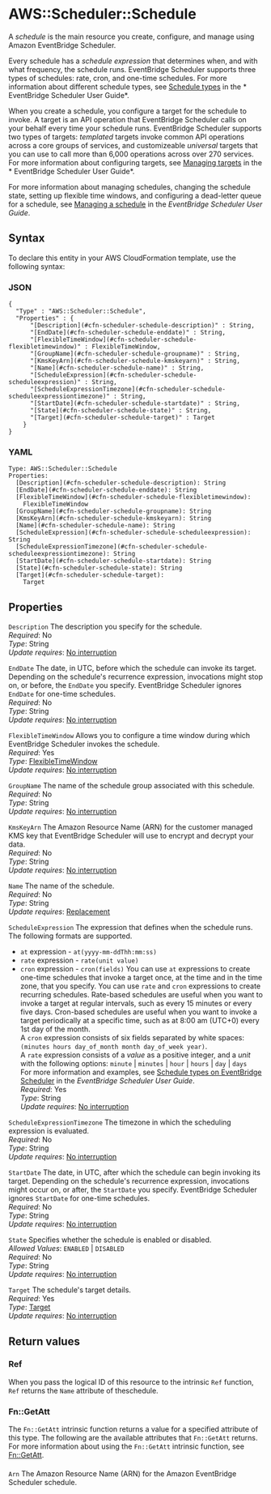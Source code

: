 # AWS::Scheduler::Schedule<a name="aws-resource-scheduler-schedule"></a>

 A *schedule* is the main resource you create, configure, and manage using Amazon EventBridge Scheduler\. 

 Every schedule has a *schedule expression* that determines when, and with what frequency, the schedule runs\. EventBridge Scheduler supports three types of schedules: rate, cron, and one\-time schedules\. For more information about different schedule types, see [Schedule types](https://docs.aws.amazon.com/scheduler/latest/UserGuide/schedule-types.html) in the * EventBridge Scheduler User Guide*\. 

 When you create a schedule, you configure a target for the schedule to invoke\. A target is an API operation that EventBridge Scheduler calls on your behalf every time your schedule runs\. EventBridge Scheduler supports two types of targets: *templated* targets invoke common API operations across a core groups of services, and customizeable *universal* targets that you can use to call more than 6,000 operations across over 270 services\. For more information about configuring targets, see [Managing targets](https://docs.aws.amazon.com/scheduler/latest/UserGuide/managing-targets.html) in the * EventBridge Scheduler User Guide*\. 

 For more information about managing schedules, changing the schedule state, setting up flexible time windows, and configuring a dead\-letter queue for a schedule, see [Managing a schedule](https://docs.aws.amazon.com/scheduler/latest/UserGuide/managing-schedule.html) in the *EventBridge Scheduler User Guide*\. 

## Syntax<a name="aws-resource-scheduler-schedule-syntax"></a>

To declare this entity in your AWS CloudFormation template, use the following syntax:

### JSON<a name="aws-resource-scheduler-schedule-syntax.json"></a>

```
{
  "Type" : "AWS::Scheduler::Schedule",
  "Properties" : {
      "[Description](#cfn-scheduler-schedule-description)" : String,
      "[EndDate](#cfn-scheduler-schedule-enddate)" : String,
      "[FlexibleTimeWindow](#cfn-scheduler-schedule-flexibletimewindow)" : FlexibleTimeWindow,
      "[GroupName](#cfn-scheduler-schedule-groupname)" : String,
      "[KmsKeyArn](#cfn-scheduler-schedule-kmskeyarn)" : String,
      "[Name](#cfn-scheduler-schedule-name)" : String,
      "[ScheduleExpression](#cfn-scheduler-schedule-scheduleexpression)" : String,
      "[ScheduleExpressionTimezone](#cfn-scheduler-schedule-scheduleexpressiontimezone)" : String,
      "[StartDate](#cfn-scheduler-schedule-startdate)" : String,
      "[State](#cfn-scheduler-schedule-state)" : String,
      "[Target](#cfn-scheduler-schedule-target)" : Target
    }
}
```

### YAML<a name="aws-resource-scheduler-schedule-syntax.yaml"></a>

```
Type: AWS::Scheduler::Schedule
Properties: 
  [Description](#cfn-scheduler-schedule-description): String
  [EndDate](#cfn-scheduler-schedule-enddate): String
  [FlexibleTimeWindow](#cfn-scheduler-schedule-flexibletimewindow): 
    FlexibleTimeWindow
  [GroupName](#cfn-scheduler-schedule-groupname): String
  [KmsKeyArn](#cfn-scheduler-schedule-kmskeyarn): String
  [Name](#cfn-scheduler-schedule-name): String
  [ScheduleExpression](#cfn-scheduler-schedule-scheduleexpression): String
  [ScheduleExpressionTimezone](#cfn-scheduler-schedule-scheduleexpressiontimezone): String
  [StartDate](#cfn-scheduler-schedule-startdate): String
  [State](#cfn-scheduler-schedule-state): String
  [Target](#cfn-scheduler-schedule-target): 
    Target
```

## Properties<a name="aws-resource-scheduler-schedule-properties"></a>

`Description`  <a name="cfn-scheduler-schedule-description"></a>
The description you specify for the schedule\.  
*Required*: No  
*Type*: String  
*Update requires*: [No interruption](https://docs.aws.amazon.com/AWSCloudFormation/latest/UserGuide/using-cfn-updating-stacks-update-behaviors.html#update-no-interrupt)

`EndDate`  <a name="cfn-scheduler-schedule-enddate"></a>
The date, in UTC, before which the schedule can invoke its target\. Depending on the schedule's recurrence expression, invocations might stop on, or before, the `EndDate` you specify\. EventBridge Scheduler ignores `EndDate` for one\-time schedules\.  
*Required*: No  
*Type*: String  
*Update requires*: [No interruption](https://docs.aws.amazon.com/AWSCloudFormation/latest/UserGuide/using-cfn-updating-stacks-update-behaviors.html#update-no-interrupt)

`FlexibleTimeWindow`  <a name="cfn-scheduler-schedule-flexibletimewindow"></a>
Allows you to configure a time window during which EventBridge Scheduler invokes the schedule\.  
*Required*: Yes  
*Type*: [FlexibleTimeWindow](aws-properties-scheduler-schedule-flexibletimewindow.md)  
*Update requires*: [No interruption](https://docs.aws.amazon.com/AWSCloudFormation/latest/UserGuide/using-cfn-updating-stacks-update-behaviors.html#update-no-interrupt)

`GroupName`  <a name="cfn-scheduler-schedule-groupname"></a>
The name of the schedule group associated with this schedule\.  
*Required*: No  
*Type*: String  
*Update requires*: [No interruption](https://docs.aws.amazon.com/AWSCloudFormation/latest/UserGuide/using-cfn-updating-stacks-update-behaviors.html#update-no-interrupt)

`KmsKeyArn`  <a name="cfn-scheduler-schedule-kmskeyarn"></a>
The Amazon Resource Name \(ARN\) for the customer managed KMS key that EventBridge Scheduler will use to encrypt and decrypt your data\.  
*Required*: No  
*Type*: String  
*Update requires*: [No interruption](https://docs.aws.amazon.com/AWSCloudFormation/latest/UserGuide/using-cfn-updating-stacks-update-behaviors.html#update-no-interrupt)

`Name`  <a name="cfn-scheduler-schedule-name"></a>
The name of the schedule\.  
*Required*: No  
*Type*: String  
*Update requires*: [Replacement](https://docs.aws.amazon.com/AWSCloudFormation/latest/UserGuide/using-cfn-updating-stacks-update-behaviors.html#update-replacement)

`ScheduleExpression`  <a name="cfn-scheduler-schedule-scheduleexpression"></a>
 The expression that defines when the schedule runs\. The following formats are supported\.   
+  `at` expression \- `at(yyyy-mm-ddThh:mm:ss)` 
+  `rate` expression \- `rate(unit value)` 
+  `cron` expression \- `cron(fields)` 
 You can use `at` expressions to create one\-time schedules that invoke a target once, at the time and in the time zone, that you specify\. You can use `rate` and `cron` expressions to create recurring schedules\. Rate\-based schedules are useful when you want to invoke a target at regular intervals, such as every 15 minutes or every five days\. Cron\-based schedules are useful when you want to invoke a target periodically at a specific time, such as at 8:00 am \(UTC\+0\) every 1st day of the month\.   
 A `cron` expression consists of six fields separated by white spaces: `(minutes hours day_of_month month day_of_week year)`\.   
 A `rate` expression consists of a *value* as a positive integer, and a *unit* with the following options: `minute` \| `minutes` \| `hour` \| `hours` \| `day` \| `days`   
 For more information and examples, see [Schedule types on EventBridge Scheduler](https://docs.aws.amazon.com/scheduler/latest/UserGuide/schedule-types.html) in the *EventBridge Scheduler User Guide*\.   
*Required*: Yes  
*Type*: String  
*Update requires*: [No interruption](https://docs.aws.amazon.com/AWSCloudFormation/latest/UserGuide/using-cfn-updating-stacks-update-behaviors.html#update-no-interrupt)

`ScheduleExpressionTimezone`  <a name="cfn-scheduler-schedule-scheduleexpressiontimezone"></a>
The timezone in which the scheduling expression is evaluated\.  
*Required*: No  
*Type*: String  
*Update requires*: [No interruption](https://docs.aws.amazon.com/AWSCloudFormation/latest/UserGuide/using-cfn-updating-stacks-update-behaviors.html#update-no-interrupt)

`StartDate`  <a name="cfn-scheduler-schedule-startdate"></a>
The date, in UTC, after which the schedule can begin invoking its target\. Depending on the schedule's recurrence expression, invocations might occur on, or after, the `StartDate` you specify\. EventBridge Scheduler ignores `StartDate` for one\-time schedules\.  
*Required*: No  
*Type*: String  
*Update requires*: [No interruption](https://docs.aws.amazon.com/AWSCloudFormation/latest/UserGuide/using-cfn-updating-stacks-update-behaviors.html#update-no-interrupt)

`State`  <a name="cfn-scheduler-schedule-state"></a>
Specifies whether the schedule is enabled or disabled\.  
*Allowed Values*: `ENABLED` \| `DISABLED`  
*Required*: No  
*Type*: String  
*Update requires*: [No interruption](https://docs.aws.amazon.com/AWSCloudFormation/latest/UserGuide/using-cfn-updating-stacks-update-behaviors.html#update-no-interrupt)

`Target`  <a name="cfn-scheduler-schedule-target"></a>
The schedule's target details\.  
*Required*: Yes  
*Type*: [Target](aws-properties-scheduler-schedule-target.md)  
*Update requires*: [No interruption](https://docs.aws.amazon.com/AWSCloudFormation/latest/UserGuide/using-cfn-updating-stacks-update-behaviors.html#update-no-interrupt)

## Return values<a name="aws-resource-scheduler-schedule-return-values"></a>

### Ref<a name="aws-resource-scheduler-schedule-return-values-ref"></a>

When you pass the logical ID of this resource to the intrinsic `Ref` function, `Ref` returns the `Name` attribute of theschedule\.

### Fn::GetAtt<a name="aws-resource-scheduler-schedule-return-values-fn--getatt"></a>

 The `Fn::GetAtt` intrinsic function returns a value for a specified attribute of this type\. The following are the available attributes that `Fn::GetAtt` returns\. For more information about using the `Fn::GetAtt` intrinsic function, see [Fn::GetAtt](https://docs.aws.amazon.com/AWSCloudFormation/latest/UserGuide/intrinsic-function-reference-getatt.html)\. 

#### <a name="aws-resource-scheduler-schedule-return-values-fn--getatt-fn--getatt"></a>

`Arn`  <a name="Arn-fn::getatt"></a>
The Amazon Resource Name \(ARN\) for the Amazon EventBridge Scheduler schedule\.